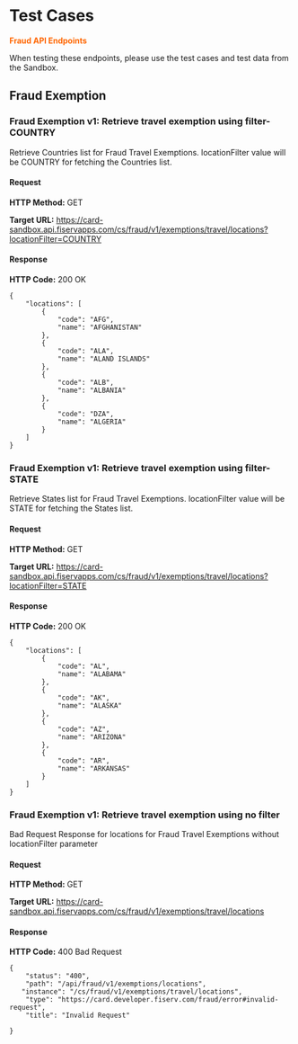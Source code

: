 # Test Cases

<span style="color:#ff6600;">**Fraud API Endpoints**</span>

When testing these endpoints, please use the test cases and test data from the Sandbox.

## Fraud Exemption

### Fraud Exemption v1: Retrieve travel exemption using filter- COUNTRY

Retrieve Countries list for Fraud Travel Exemptions. locationFilter value will be COUNTRY for fetching the Countries list.

#### Request

**HTTP Method:** GET

**Target URL:**  https://card-sandbox.api.fiservapps.com/cs/fraud/v1/exemptions/travel/locations?locationFilter=COUNTRY

#### Response

**HTTP Code:** 200 OK

```
{
    "locations": [
        {
            "code": "AFG",
            "name": "AFGHANISTAN"
        },
        {
            "code": "ALA",
            "name": "ALAND ISLANDS"
        },
        {
            "code": "ALB",
            "name": "ALBANIA"
        },
        {
            "code": "DZA",
            "name": "ALGERIA"
        }
    ]
}
```

### Fraud Exemption v1: Retrieve travel exemption using filter- STATE

Retrieve States list for Fraud Travel Exemptions. locationFilter value will be STATE for fetching the States list.

#### Request

**HTTP Method:** GET

**Target URL:**  https://card-sandbox.api.fiservapps.com/cs/fraud/v1/exemptions/travel/locations?locationFilter=STATE

#### Response

**HTTP Code:** 200 OK

```
{
    "locations": [
        {
            "code": "AL",
            "name": "ALABAMA"
        },
        {
            "code": "AK",
            "name": "ALASKA"
        },
        {
            "code": "AZ",
            "name": "ARIZONA"
        },
        {
            "code": "AR",
            "name": "ARKANSAS"
        }
    ]
}
```

### Fraud Exemption v1: Retrieve travel exemption using no filter

Bad Request Response for locations for Fraud Travel Exemptions without locationFilter parameter

#### Request

**HTTP Method:** GET

**Target URL:** https://card-sandbox.api.fiservapps.com/cs/fraud/v1/exemptions/travel/locations

#### Response

**HTTP Code:** 400 Bad Request

```
{
    "status": "400",
    "path": "/api/fraud/v1/exemptions/locations",
   "instance": "/cs/fraud/v1/exemptions/travel/locations",
    "type": "https://card.developer.fiserv.com/fraud/error#invalid-request",
    "title": "Invalid Request"

}
```
